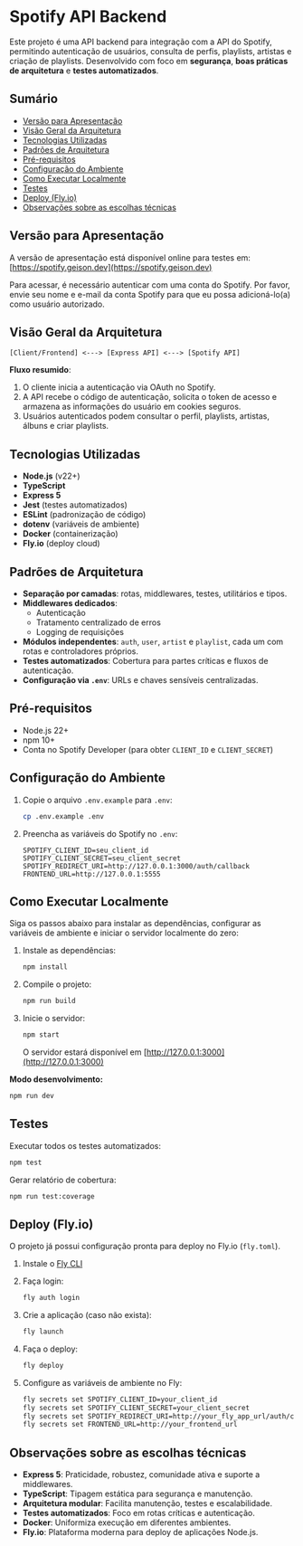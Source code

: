 # Spotify API Backend

Este projeto é uma API backend para integração com a API do Spotify, permitindo autenticação de usuários, consulta de perfis, playlists, artistas e criação de playlists.
Desenvolvido com foco em **segurança**, **boas práticas de arquitetura** e **testes automatizados**.

## Sumário

* [Versão para Apresentação](#versão-para-apresentação)
* [Visão Geral da Arquitetura](#visão-geral-da-arquitetura)
* [Tecnologias Utilizadas](#tecnologias-utilizadas)
* [Padrões de Arquitetura](#padrões-de-arquitetura)
* [Pré-requisitos](#pré-requisitos)
* [Configuração do Ambiente](#configuração-do-ambiente)
* [Como Executar Localmente](#como-executar-localmente)
* [Testes](#testes)
* [Deploy (Fly.io)](#deploy-flyio)
* [Observações sobre as escolhas técnicas](#observações-sobre-as-escolhas-técnicas)

## Versão para Apresentação

A versão de apresentação está disponível online para testes em: [https://spotify.geison.dev](https://spotify.geison.dev)

Para acessar, é necessário autenticar com uma conta do Spotify. Por favor, envie seu nome e e-mail da conta Spotify para que eu possa adicioná-lo(a) como usuário autorizado.

## Visão Geral da Arquitetura

```text
[Client/Frontend] <---> [Express API] <---> [Spotify API]
```

**Fluxo resumido**:

1. O cliente inicia a autenticação via OAuth no Spotify.
2. A API recebe o código de autenticação, solicita o token de acesso e armazena as informações do usuário em cookies seguros.
3. Usuários autenticados podem consultar o perfil, playlists, artistas, álbuns e criar playlists.

## Tecnologias Utilizadas

* **Node.js** (v22+)
* **TypeScript**
* **Express 5**
* **Jest** (testes automatizados)
* **ESLint** (padronização de código)
* **dotenv** (variáveis de ambiente)
* **Docker** (containerização)
* **Fly.io** (deploy cloud)

## Padrões de Arquitetura

* **Separação por camadas**: rotas, middlewares, testes, utilitários e tipos.
* **Middlewares dedicados**:
  * Autenticação
  * Tratamento centralizado de erros
  * Logging de requisições
* **Módulos independentes**: `auth`, `user`, `artist` e `playlist`, cada um com rotas e controladores próprios.
* **Testes automatizados**: Cobertura para partes críticas e fluxos de autenticação.
* **Configuração via `.env`**: URLs e chaves sensíveis centralizadas.

## Pré-requisitos

* Node.js 22+
* npm 10+
* Conta no Spotify Developer (para obter `CLIENT_ID` e `CLIENT_SECRET`)

## Configuração do Ambiente

1. Copie o arquivo `.env.example` para `.env`:

   ```sh
   cp .env.example .env
   ```

2. Preencha as variáveis do Spotify no `.env`:

   ```env
   SPOTIFY_CLIENT_ID=seu_client_id
   SPOTIFY_CLIENT_SECRET=seu_client_secret
   SPOTIFY_REDIRECT_URI=http://127.0.0.1:3000/auth/callback
   FRONTEND_URL=http://127.0.0.1:5555
   ```

## Como Executar Localmente

Siga os passos abaixo para instalar as dependências, configurar as variáveis de ambiente e iniciar o servidor localmente do zero:

1. Instale as dependências:

   ```sh
   npm install
   ```

2. Compile o projeto:

   ```sh
   npm run build
   ```

3. Inicie o servidor:

   ```sh
   npm start
   ```

   O servidor estará disponível em [http://127.0.0.1:3000](http://127.0.0.1:3000)

**Modo desenvolvimento:**

```sh
npm run dev
```

## Testes

Executar todos os testes automatizados:

```sh
npm test
```

Gerar relatório de cobertura:

```sh
npm run test:coverage
```

## Deploy (Fly.io)

O projeto já possui configuração pronta para deploy no Fly.io (`fly.toml`).

1. Instale o [Fly CLI](https://fly.io/docs/flyctl/install/)

2. Faça login:

   ```sh
   fly auth login
   ```

3. Crie a aplicação (caso não exista):

   ```sh
   fly launch
   ```

4. Faça o deploy:

   ```sh
   fly deploy
   ```

5. Configure as variáveis de ambiente no Fly:

   ```sh
   fly secrets set SPOTIFY_CLIENT_ID=your_client_id
   fly secrets set SPOTIFY_CLIENT_SECRET=your_client_secret
   fly secrets set SPOTIFY_REDIRECT_URI=http://your_fly_app_url/auth/callback
   fly secrets set FRONTEND_URL=http://your_frontend_url
   ```

## Observações sobre as escolhas técnicas

* **Express 5**: Praticidade, robustez, comunidade ativa e suporte a middlewares.
* **TypeScript**: Tipagem estática para segurança e manutenção.
* **Arquitetura modular**: Facilita manutenção, testes e escalabilidade.
* **Testes automatizados**: Foco em rotas críticas e autenticação.
* **Docker**: Uniformiza execução em diferentes ambientes.
* **Fly.io**: Plataforma moderna para deploy de aplicações Node.js.
